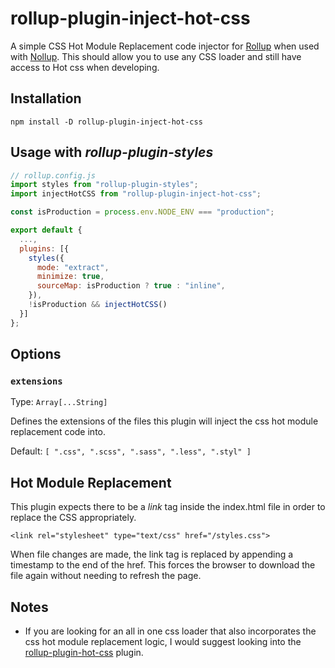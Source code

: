 # rollup-plugin-inject-hot-css

A simple CSS Hot Module Replacement code injector for [Rollup](https://rollupjs.org) when used with [Nollup](https://github.com/PepsRyuu/nollup).  This should allow you to use any CSS loader and still have access to Hot css when developing.

## Installation

`npm install -D rollup-plugin-inject-hot-css`

## Usage with _rollup-plugin-styles_

```js
// rollup.config.js
import styles from "rollup-plugin-styles";
import injectHotCSS from "rollup-plugin-inject-hot-css";

const isProduction = process.env.NODE_ENV === "production";

export default {
  ...,
  plugins: [{
    styles({
      mode: "extract",
      minimize: true,
      sourceMap: isProduction ? true : "inline",
    }),
    !isProduction && injectHotCSS()
  }]
};

```

## Options

### `extensions`

Type: `Array[...String]`

Defines the extensions of the files this plugin will inject the css hot module replacement code into.

Default: `[ ".css", ".scss", ".sass", ".less", ".styl" ]`

## Hot Module Replacement

This plugin expects there to be a _link_ tag inside the index.html file in order
to replace the CSS appropriately.

`<link rel="stylesheet" type="text/css" href="/styles.css">`

When file changes are made, the link tag is replaced by appending a timestamp to the end of the href. This forces the browser to download the file again without needing to refresh the page.

## Notes

* If you are looking for an all in one css loader that also incorporates the css hot module replacement logic, I would suggest looking into the [rollup-plugin-hot-css](https://github.com/PepsRyuu/rollup-plugin-hot-css) plugin.
